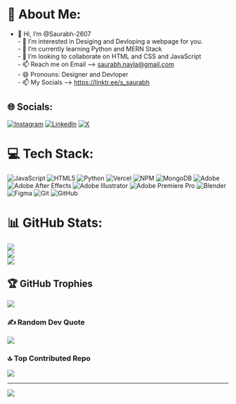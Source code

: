 # 💫 About Me:
- 👋 Hi, I’m @Saurabh-2607<br>- 👀 I’m interested in Desiging and Devloping a webpage for you.<br>- 🌱 I’m currently learning Python and MERN Stack<br>- 💞️ I’m looking to collaborate on HTML and CSS and JavaScript<br>- 📫 Reach me on Email --> saurabh.nayla@gmail.com<br>- 😄 Pronouns: Designer and Devloper <br>- 📫 My Socials --> https://linktr.ee/s_saurabh


## 🌐 Socials:
[![Instagram](https://img.shields.io/badge/Instagram-%23E4405F.svg?logo=Instagram&logoColor=white)](https://instagram.com/its.saurabh.sharma) [![LinkedIn](https://img.shields.io/badge/LinkedIn-%230077B5.svg?logo=linkedin&logoColor=white)](https://linkedin.com/in/its0saurabh) [![X](https://img.shields.io/badge/X-black.svg?logo=X&logoColor=white)](https://x.com/SaurabhSharma_I) 

# 💻 Tech Stack:
![JavaScript](https://img.shields.io/badge/javascript-%23323330.svg?style=for-the-badge&logo=javascript&logoColor=%23F7DF1E) ![HTML5](https://img.shields.io/badge/html5-%23E34F26.svg?style=for-the-badge&logo=html5&logoColor=white) ![Python](https://img.shields.io/badge/python-3670A0?style=for-the-badge&logo=python&logoColor=ffdd54) ![Vercel](https://img.shields.io/badge/vercel-%23000000.svg?style=for-the-badge&logo=vercel&logoColor=white) ![NPM](https://img.shields.io/badge/NPM-%23CB3837.svg?style=for-the-badge&logo=npm&logoColor=white) ![MongoDB](https://img.shields.io/badge/MongoDB-%234ea94b.svg?style=for-the-badge&logo=mongodb&logoColor=white) ![Adobe](https://img.shields.io/badge/adobe-%23FF0000.svg?style=for-the-badge&logo=adobe&logoColor=white) ![Adobe After Effects](https://img.shields.io/badge/Adobe%20After%20Effects-9999FF.svg?style=for-the-badge&logo=Adobe%20After%20Effects&logoColor=white) ![Adobe Illustrator](https://img.shields.io/badge/adobe%20illustrator-%23FF9A00.svg?style=for-the-badge&logo=adobe%20illustrator&logoColor=white) ![Adobe Premiere Pro](https://img.shields.io/badge/Adobe%20Premiere%20Pro-9999FF.svg?style=for-the-badge&logo=Adobe%20Premiere%20Pro&logoColor=white) ![Blender](https://img.shields.io/badge/blender-%23F5792A.svg?style=for-the-badge&logo=blender&logoColor=white) ![Figma](https://img.shields.io/badge/figma-%23F24E1E.svg?style=for-the-badge&logo=figma&logoColor=white) ![Git](https://img.shields.io/badge/git-%23F05033.svg?style=for-the-badge&logo=git&logoColor=white) ![GitHub](https://img.shields.io/badge/github-%23121011.svg?style=for-the-badge&logo=github&logoColor=white)
# 📊 GitHub Stats:
![](https://github-readme-stats.vercel.app/api?username=Saurabh-2607&theme=dark&hide_border=false&include_all_commits=true&count_private=true)<br/>
![](https://github-readme-streak-stats.herokuapp.com/?user=Saurabh-2607&theme=dark&hide_border=false)<br/>
![](https://github-readme-stats.vercel.app/api/top-langs/?username=Saurabh-2607&theme=dark&hide_border=false&include_all_commits=true&count_private=true&layout=compact)

## 🏆 GitHub Trophies
![](https://github-profile-trophy.vercel.app/?username=Saurabh-2607&theme=onedark&no-frame=true&no-bg=true&margin-w=4)

### ✍️ Random Dev Quote
![](https://quotes-github-readme.vercel.app/api?type=vetical&theme=radical)

### 🔝 Top Contributed Repo
![](https://github-contributor-stats.vercel.app/api?username=Saurabh-2607&limit=5&theme=dark&combine_all_yearly_contributions=true)

---
[![](https://visitcount.itsvg.in/api?id=Saurabh-2607&icon=0&color=0)](https://visitcount.itsvg.in)

<!-- Proudly created with GPRM ( https://gprm.itsvg.in ) -->
